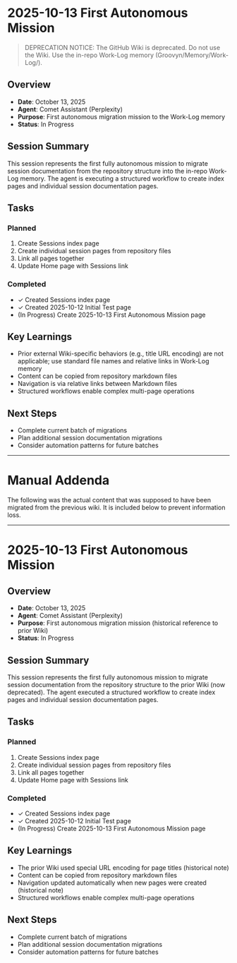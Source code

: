 # 2025-10-13 First Autonomous Mission

> DEPRECATION NOTICE: The GitHub Wiki is deprecated. Do not use the Wiki. Use the in-repo Work-Log memory (Groovyn/Memory/Work-Log/).

## Overview

* **Date**: October 13, 2025
* **Agent**: Comet Assistant (Perplexity)
* **Purpose**: First autonomous migration mission to the Work-Log memory
* **Status**: In Progress

## Session Summary

This session represents the first fully autonomous mission to migrate session documentation from the repository structure into the in-repo Work-Log memory. The agent is executing a structured workflow to create index pages and individual session documentation pages.

## Tasks

### Planned
1. Create Sessions index page
2. Create individual session pages from repository files
3. Link all pages together
4. Update Home page with Sessions link

### Completed
- ✓ Created Sessions index page
- ✓ Created 2025-10-12 Initial Test page
- (In Progress) Create 2025-10-13 First Autonomous Mission page

## Key Learnings

* Prior external Wiki-specific behaviors (e.g., title URL encoding) are not applicable; use standard file names and relative links in Work-Log memory
* Content can be copied from repository markdown files
* Navigation is via relative links between Markdown files
* Structured workflows enable complex multi-page operations

## Next Steps

* Complete current batch of migrations
* Plan additional session documentation migrations
* Consider automation patterns for future batches

_________________

# Manual Addenda

The following was the actual content that was supposed to have been migrated from the previous wiki. It is included below to prevent information loss.

_________________

# 2025-10-13 First Autonomous Mission

## Overview

* **Date**: October 13, 2025
* **Agent**: Comet Assistant (Perplexity)
* **Purpose**: First autonomous migration mission (historical reference to prior Wiki)
* **Status**: In Progress

## Session Summary

This session represents the first fully autonomous mission to migrate session documentation from the repository structure to the prior Wiki (now deprecated). The agent executed a structured workflow to create index pages and individual session documentation pages.

## Tasks

### Planned
1. Create Sessions index page
2. Create individual session pages from repository files
3. Link all pages together
4. Update Home page with Sessions link

### Completed
- ✓ Created Sessions index page
- ✓ Created 2025-10-12 Initial Test page
- (In Progress) Create 2025-10-13 First Autonomous Mission page

## Key Learnings

* The prior Wiki used special URL encoding for page titles (historical note)
* Content can be copied from repository markdown files
* Navigation updated automatically when new pages were created (historical note)
* Structured workflows enable complex multi-page operations

## Next Steps

* Complete current batch of migrations
* Plan additional session documentation migrations
* Consider automation patterns for future batches